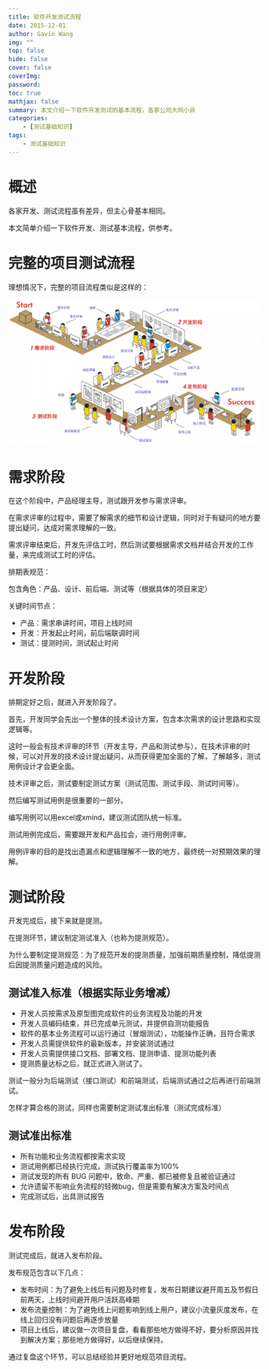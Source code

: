 ```yaml
---
title: 软件开发测试流程
date: 2015-12-01
author: Gavin Wang
img: ""
top: false
hide: false
cover: false
coverImg:
password:
toc: true
mathjax: false
summary: 本文介绍一下软件开发测试的基本流程，各家公司大同小异
categories:
    - [测试基础知识]
tags:
    - 测试基础知识
---
```



# 概述

各家开发、测试流程虽有差异，但主心骨基本相同。

本文简单介绍一下软件开发、测试基本流程，供参考。

# 完整的项目测试流程

理想情况下，完整的项目流程类似是这样的：

<img class="shadow" src="/img/in-post/完整的项目流程.png" width="1200">


# 需求阶段

在这个阶段中，产品经理主导，测试跟开发参与需求评审。

在需求评审的过程中，需要了解需求的细节和设计逻辑，同时对于有疑问的地方要提出疑问，达成对需求理解的一致。

需求评审结束后，开发先评估工时，然后测试要根据需求文档并结合开发的工作量，来完成测试工时的评估。

排期表规范：

包含角色：产品、设计、前后端、测试等（根据具体的项目来定）

关键时间节点：

- 产品：需求串讲时间，项目上线时间
- 开发：开发起止时间，前后端联调时间
- 测试：提测时间，测试起止时间

# 开发阶段

排期定好之后，就进入开发阶段了。

首先，开发同学会先出一个整体的技术设计方案，包含本次需求的设计思路和实现逻辑等。

这时一般会有技术评审的环节（开发主导，产品和测试参与），在技术评审的时候，可以对开发的技术设计提出疑问，从而获得更加全面的了解，了解越多，测试用例设计才会更全面。

技术评审之后，测试要制定测试方案（测试范围、测试手段、测试时间等）。

然后编写测试用例是很重要的一部分。

编写用例可以用excel或xmind，建议测试团队统一标准。

测试用例完成后，需要跟开发和产品拉会，进行用例评审。

用例评审的目的是找出遗漏点和逻辑理解不一致的地方，最终统一对预期效果的理解。

# 测试阶段

开发完成后，接下来就是提测。

在提测环节，建议制定测试准入（也称为提测规范）。

为什么要制定提测规范：为了规范开发的提测质量，加强前期质量控制，降低提测后因提测质量问题造成的风险。

## 测试准入标准（根据实际业务增减）

- 开发人员按需求及原型图完成软件的业务流程及功能的开发
- 开发人员编码结束，并已完成单元测试，并提供自测功能报告
- 软件的基本业务流程可以运行通过（冒烟测试），功能操作正确，且符合需求
- 开发人员需提供软件的最新版本，并安装测试通过
- 开发人员需提供接口文档、部署文档、提测申请、提测功能列表
- 提测质量达标之后，就正式进入测试了。

测试一般分为后端测试（接口测试）和前端测试，后端测试通过之后再进行前端测试。

怎样才算合格的测试，同样也需要制定测试准出标准（测试完成标准）

## 测试准出标准

- 所有功能和业务流程都按需求实现
- 测试用例都已经执行完成，测试执行覆盖率为100%
- 测试发现的所有 BUG 问题中，致命、严重、都已被修复且被验证通过
- 允许遗留不影响业务流程的轻微bug，但是需要有解决方案及时间点
- 完成测试后，出具测试报告

# 发布阶段

测试完成后，就进入发布阶段。

发布规范包含以下几点：

- 发布时间：为了避免上线后有问题及时修复，发布日期建议避开周五及节假日前两天，上线时间避开用户活跃高峰期
- 发布流量控制：为了避免线上问题影响到线上用户，建议小流量灰度发布，在线上回归没有问题后再逐步放量
- 项目上线后，建议做一次项目复盘，看看那些地方做得不好，要分析原因并找到解决方案；那些地方做得好，以后继续保持。

通过复盘这个环节，可以总结经验并更好地规范项目流程。
